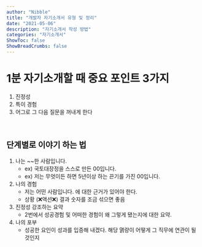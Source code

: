 ```yaml
---
author: "Nibble"
title: "개발자 자기소개서 유형 및 정리"
date: "2021-05-06"
description: "자기소개서 작성 방법"
categories: "자기소개서"
ShowToc: false
ShowBreadCrumbs: false
---
```


# 1분 자기소개할 때 중요 포인트 3가지
1. 진정성
2. 특이 경험
3. 어그로 그 다음 질문을 꺼내게 한다

<br />

## 단계별로 이야기 하는 법
1. 나는 ~~한 사람입니다.
    - ex) 국토대장정을 스스로 만든 00입니다.
    - ex) 저는 무엇이든 하면 5년이상 하는 끈기를 가진 00입니다.
2. 나의 경험
    - 저는 어떤 사람입니다. 에 대한 근거가 있어야 한다.
    - 상황 (❌액션❌) 결과 숫자를 조금 섞으면 좋음
3. 진정성 강조하는 요약
    - 2번에서 성공경험 및 어떠한 경험이 왜 그렇게 됐는지에 대한 요약.
4. 나의 포부
    - 성공한 요인이 성과를 입증해 내겠다. 해당 엵량이 어떻게 그 직무에 연관이 될 것인지